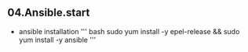 04.Ansible.start
-------
 - ansible installation
 ''' bash
 sudo yum install -y epel-release && sudo yum install -y ansible
 '''
